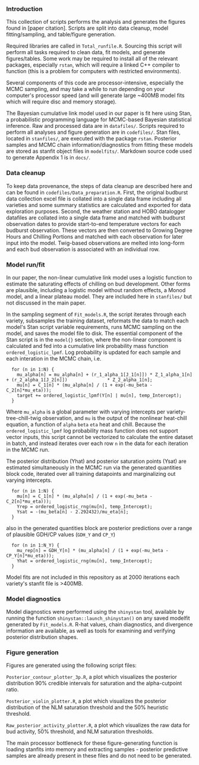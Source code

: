 ### Introduction
This collection of scripts performs the analysis and generates the figures found in [paper citation]. Scripts are split into data cleanup, model fitting/sampling, and table/figure generation. 

Required libraries are called in `Total_runfile.R`. Sourcing this script will perform all tasks required to clean data, fit models, and generate figures/tables. Some work may be required to install all of the relevant packages, especially `rstan`, which will require a linked C++ compiler to function (this is a problem for computers with restricted environments).

Several components of this code are processor-intensive, especially the MCMC sampling, and may take a while to run depending on your computer's processor speed (and will generate large ~400MB model fits which will require disc and memory storage). 

The Bayesian cumulative link model used in our paper is fit here using Stan, a probabilistic programming language for MCMC-based Bayesian statistical inference. Raw and processed data are in `datafiles/`. Scripts required to perform all analyses and figure generation are in `codefiles/`. Stan files, located in `stanfiles/`, are executed with the package `rstan`. Posterior samples and MCMC chain information/diagnostics from fitting these models are stored as stanfit object files in `modelfits/`. Markdown source code used to generate Appendix 1 is in `docs/`.

### Data cleanup
To keep data provenance, the steps of data cleanup are described here and can be found in `codefiles/Data_preparation.R`. First, the original budburst data collection excel file is collated into a single data frame including all varieties and some summary statistics are calculated and exported for data exploration purposes. Second, the weather station and HOBO datalogger datafiles are collated into a single data frame and matched with budburst observation dates to provide start-to-end temperature vectors for each budburst observation. These vectors are then converted to Growing Degree Hours and Chilling Portions and matched with each observation for later input into the model. Twig-based observations are melted into long-form and each bud observation is associated with an individual row.

### Model run/fit
In our paper, the non-linear cumulative link model uses a logistic function to estimate the saturating effects of chilling on bud development. Other forms are plausible, including a logistic model without random effects, a Monod model, and a linear plateau model. They are included here in `stanfiles/` but not discussed in the main paper. 

In the sampling segment of `Fit_models.R`, the script iterates through each variety, subsamples the training dataset, reformats the data to match each model's Stan script variable requirements, runs MCMC sampling on the model, and saves the model file to disk. The essential component of the Stan script is in the `model{}` section, where the non-linear component is calculated and fed into a cumulative link probability mass function `ordered_logistic_lpmf`. Log probability is updated for each sample and each interation in the MCMC chain, i.e.

```
  for (n in 1:N) { 
    mu_alpha[n] = mu_alpha[n] + (r_1_alpha_1[J_1[n]]) * Z_1_alpha_1[n] + (r_2_alpha_1[J_2[n]])               * Z_2_alpha_1[n]; 
    mu[n] = C_1[n] * (mu_alpha[n] / (1 + exp(-mu_beta - C_2[n]*mu_eta)));
    target += ordered_logistic_lpmf(Y[n] | mu[n], temp_Intercept);
  } 
```

Where `mu_alpha` is a global parameter with varying intercepts per variety-tree-chill-twig observation, and `mu` is the output of the nonlinear heat-chill equation, a function of `alpha` `beta` `eta` heat and chill. Because the `ordered_logistic_lpmf` log probability mass function does not support vector inputs, this script cannot be vectorized to calculate the entire dataset in batch, and instead iterates over each row `n` in the data for each iteration in the MCMC run. 

The posterior distribution (Yhat) and posterior saturation points (Ysat) are estimated simultaneously in the MCMC run via the generated quantities block code, iterated over all training datapoints and marginalizing out varying intercepts.

```
  for (n in 1:N) { 
    mu[n] = C_1[n] * (mu_alpha[n] / (1 + exp(-mu_beta - C_2[n]*mu_eta)));
    Yrep = ordered_logistic_rng(mu[n], temp_Intercept);
    Ysat = -(mu_beta[n] - 2.292432)/mu_eta[n];
  } 
```

also in the generated quantities block are posterior predictions over a range of plausible GDH/CP values (`GDH_Y` and `CP_Y`)

```
  for (n in 1:N_Y) { 
    mu_rep[n] = GDH_Y[n] * (mu_alpha[n] / (1 + exp(-mu_beta - CP_Y[n]*mu_eta)));
    Yhat = ordered_logistic_rng(mu[n], temp_Intercept);
  } 
```

Model fits are not included in this repository as at 2000 iterations each variety's stanfit file is >400MB.

### Model diagnostics
Model diagnostics were performed using the `shinystan` tool, available by running the function `shinystan::launch_shinystan()` on any saved modelfit generated by `Fit_models.R`. R-hat values, chain diagnostics, and divergence information are available, as well as tools for examining and verifying posterior distribution shapes. 

### Figure generation
Figures are generated using the following script files:

`Posterior_contour_plotter_3p.R`, a plot which visualizes the posterior distribution 90% credible intervals for saturation and the alpha-cutpoint ratio.

`Posterior_violin_plotter.R`, a plot which visualizes the posterior distribution of the NLM saturation threshold and the 50% heuristic threshold.

`Raw_posterior_activity_plotter.R`, a plot which visualizes the raw data for bud activity, 50% threshold, and NLM saturation thresholds. 

The main processor bottleneck for these figure-generating function is loading stanfits into memory and extracting samples - posterior predictive samples are already present in these files and do not need to be generated.

